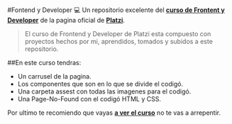 #Fontend y Developer 💻
Un repositorio excelente del **[curso de Frontent y Developer](https://platzi.com/clases/frontend-developer-2019/ "curso de Frontent y Developer")** de la pagina oficial de **[Platzi](https://platzi.com/home "Platzi")**.
>El curso de Frontend y Developer de Platzi esta compuesto con proyectos hechos por mi, aprendidos, tomados y subidos a este repositorio.


##En este curso tendras:

* Un carrusel de la pagina.
* Los componentes que son en lo que se divide el codigó.
* Una carpeta assest con todas las imagenes para el codigó.
* Una Page-No-Found con el codigó HTML y CSS.

Por ultimo te recomiendo que vayas **[a ver el curso](https://platzi.com/clases/frontend-developer-2019/ "a ver el curso")** no te vas a arrepentir.
